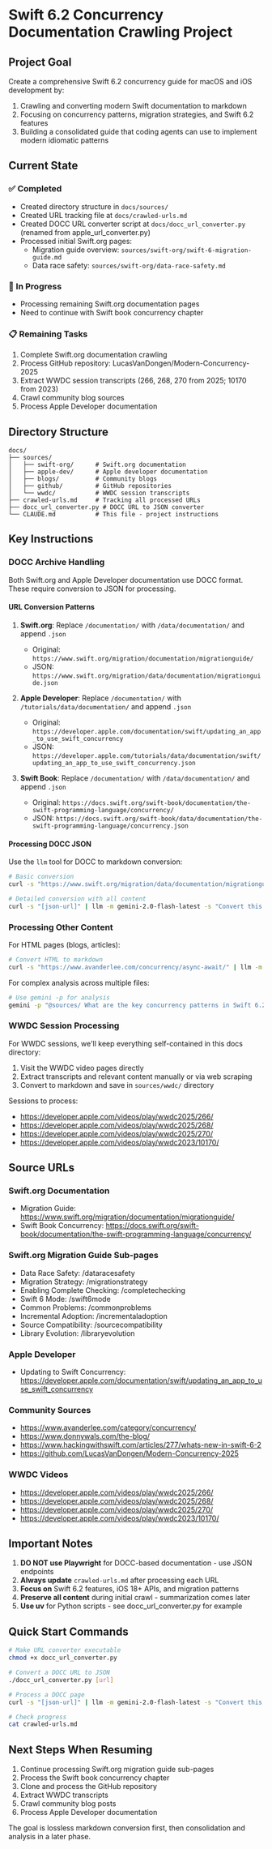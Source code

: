 # Swift 6.2 Concurrency Documentation Crawling Project

## Project Goal

Create a comprehensive Swift 6.2 concurrency guide for macOS and iOS development by:
1. Crawling and converting modern Swift documentation to markdown
2. Focusing on concurrency patterns, migration strategies, and Swift 6.2 features
3. Building a consolidated guide that coding agents can use to implement modern idiomatic patterns

## Current State

### ✅ Completed
- Created directory structure in `docs/sources/`
- Created URL tracking file at `docs/crawled-urls.md`
- Created DOCC URL converter script at `docs/docc_url_converter.py` (renamed from apple_url_converter.py)
- Processed initial Swift.org pages:
  - Migration guide overview: `sources/swift-org/swift-6-migration-guide.md`
  - Data race safety: `sources/swift-org/data-race-safety.md`

### 🔄 In Progress
- Processing remaining Swift.org documentation pages
- Need to continue with Swift book concurrency chapter

### 📋 Remaining Tasks
1. Complete Swift.org documentation crawling
2. Process GitHub repository: LucasVanDongen/Modern-Concurrency-2025
3. Extract WWDC session transcripts (266, 268, 270 from 2025; 10170 from 2023)
4. Crawl community blog sources
5. Process Apple Developer documentation

## Directory Structure

```
docs/
├── sources/
│   ├── swift-org/      # Swift.org documentation
│   ├── apple-dev/      # Apple developer documentation
│   ├── blogs/          # Community blogs
│   ├── github/         # GitHub repositories
│   └── wwdc/           # WWDC session transcripts
├── crawled-urls.md     # Tracking all processed URLs
├── docc_url_converter.py # DOCC URL to JSON converter
└── CLAUDE.md           # This file - project instructions
```

## Key Instructions

### DOCC Archive Handling

Both Swift.org and Apple Developer documentation use DOCC format. These require conversion to JSON for processing.

#### URL Conversion Patterns

1. **Swift.org**: Replace `/documentation/` with `/data/documentation/` and append `.json`
   - Original: `https://www.swift.org/migration/documentation/migrationguide/`
   - JSON: `https://www.swift.org/migration/data/documentation/migrationguide.json`

2. **Apple Developer**: Replace `/documentation/` with `/tutorials/data/documentation/` and append `.json`
   - Original: `https://developer.apple.com/documentation/swift/updating_an_app_to_use_swift_concurrency`
   - JSON: `https://developer.apple.com/tutorials/data/documentation/swift/updating_an_app_to_use_swift_concurrency.json`

3. **Swift Book**: Replace `/documentation/` with `/data/documentation/` and append `.json`
   - Original: `https://docs.swift.org/swift-book/documentation/the-swift-programming-language/concurrency/`
   - JSON: `https://docs.swift.org/swift-book/data/documentation/the-swift-programming-language/concurrency.json`

#### Processing DOCC JSON

Use the `llm` tool for DOCC to markdown conversion:

```bash
# Basic conversion
curl -s "https://www.swift.org/migration/data/documentation/migrationguide.json" | llm -m gemini-2.0-flash-latest -s "Convert this DocC archive to markdown" > output.md

# Detailed conversion with all content
curl -s "[json-url]" | llm -m gemini-2.0-flash-latest -s "Convert this DocC archive to markdown. Include all code examples with Swift syntax highlighting, important notes, warnings, and preserve the document structure." > output.md
```

### Processing Other Content

For HTML pages (blogs, articles):
```bash
# Convert HTML to markdown
curl -s "https://www.avanderlee.com/concurrency/async-await/" | llm -m gemini-2.0-flash-latest -s "Convert this HTML to markdown preserving all code examples and technical details"
```

For complex analysis across multiple files:
```bash
# Use gemini -p for analysis
gemini -p "@sources/ What are the key concurrency patterns in Swift 6.2?"
```

### WWDC Session Processing

For WWDC sessions, we'll keep everything self-contained in this docs directory:
1. Visit the WWDC video pages directly
2. Extract transcripts and relevant content manually or via web scraping
3. Convert to markdown and save in `sources/wwdc/` directory

Sessions to process:
- https://developer.apple.com/videos/play/wwdc2025/266/
- https://developer.apple.com/videos/play/wwdc2025/268/
- https://developer.apple.com/videos/play/wwdc2025/270/
- https://developer.apple.com/videos/play/wwdc2023/10170/

## Source URLs

### Swift.org Documentation
- Migration Guide: https://www.swift.org/migration/documentation/migrationguide/
- Swift Book Concurrency: https://docs.swift.org/swift-book/documentation/the-swift-programming-language/concurrency/

### Swift.org Migration Guide Sub-pages
- Data Race Safety: /dataracesafety
- Migration Strategy: /migrationstrategy
- Enabling Complete Checking: /completechecking
- Swift 6 Mode: /swift6mode
- Common Problems: /commonproblems
- Incremental Adoption: /incrementaladoption
- Source Compatibility: /sourcecompatibility
- Library Evolution: /libraryevolution

### Apple Developer
- Updating to Swift Concurrency: https://developer.apple.com/documentation/swift/updating_an_app_to_use_swift_concurrency

### Community Sources
- https://www.avanderlee.com/category/concurrency/
- https://www.donnywals.com/the-blog/
- https://www.hackingwithswift.com/articles/277/whats-new-in-swift-6-2
- https://github.com/LucasVanDongen/Modern-Concurrency-2025

### WWDC Videos
- https://developer.apple.com/videos/play/wwdc2025/266/
- https://developer.apple.com/videos/play/wwdc2025/268/
- https://developer.apple.com/videos/play/wwdc2025/270/
- https://developer.apple.com/videos/play/wwdc2023/10170/

## Important Notes

1. **DO NOT use Playwright** for DOCC-based documentation - use JSON endpoints
2. **Always update** `crawled-urls.md` after processing each URL
3. **Focus on** Swift 6.2 features, iOS 18+ APIs, and migration patterns
4. **Preserve all content** during initial crawl - summarization comes later
5. **Use uv** for Python scripts - see docc_url_converter.py for example

## Quick Start Commands

```bash
# Make URL converter executable
chmod +x docc_url_converter.py

# Convert a DOCC URL to JSON
./docc_url_converter.py [url]

# Process a DOCC page
curl -s "[json-url]" | llm -m gemini-2.0-flash-latest -s "Convert this DocC archive to markdown" > output.md

# Check progress
cat crawled-urls.md
```

## Next Steps When Resuming

1. Continue processing Swift.org migration guide sub-pages
2. Process the Swift book concurrency chapter
3. Clone and process the GitHub repository
4. Extract WWDC transcripts
5. Crawl community blog posts
6. Process Apple Developer documentation

The goal is lossless markdown conversion first, then consolidation and analysis in a later phase.